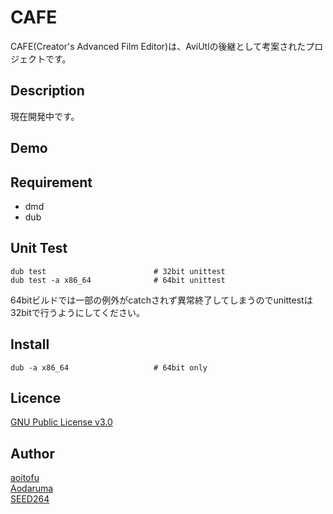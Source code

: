 CAFE
====

CAFE(Creator's Advanced Film Editor)は、AviUtlの後継として考案されたプロジェクトです。

## Description

現在開発中です。

## Demo

## Requirement

* dmd
* dub

## Unit Test

    dub test                        # 32bit unittest
    dub test -a x86_64              # 64bit unittest

64bitビルドでは一部の例外がcatchされず異常終了してしまうのでunittestは32bitで行うようにしてください。

## Install

    dub -a x86_64                   # 64bit only

## Licence

[GNU Public License v3.0](https://github.com/aoitofu/CAFE/blob/master/LICENSE)

## Author

[aoitofu](https://twitter.com/_aoi_tofu_)  
[Aodaruma](https://twitter.com/Aodaruma_)  
[SEED264](https://twitter.com/SEED264)

